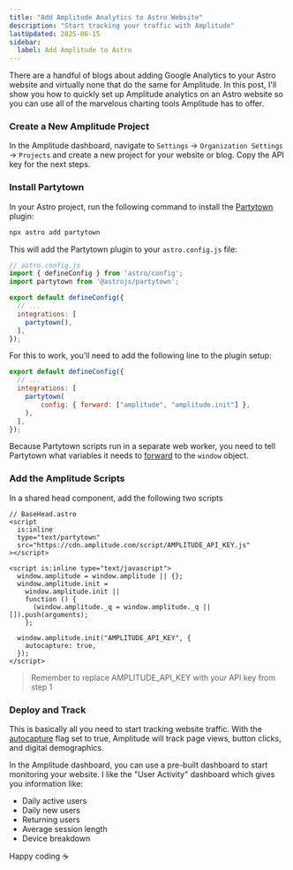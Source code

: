 ```yaml
---
title: "Add Amplitude Analytics to Astro Website"
description: "Start tracking your traffic with Amplitude"
lastUpdated: 2025-06-15
sidebar:
  label: Add Amplitude to Astro
---
```


There are a handful of blogs about adding Google Analytics to your Astro website and virtually none that do the same for Amplitude. In this post, I'll show you how to quickly set up Amplitude analytics on an Astro website so you can use all of the marvelous charting tools Amplitude has to offer.

### Create a New Amplitude Project

In the Amplitude dashboard, navigate to `Settings` -> `Organization Settings` -> `Projects` and create a new project for your website or blog. Copy the API key for the next steps.

### Install Partytown

In your Astro project, run the following command to install the [Partytown](https://docs.astro.build/en/guides/integrations-guide/partytown/) plugin:

```bash
npx astro add partytown
```

This will add the Partytown plugin to your `astro.config.js` file:

```js
// astro.config.js
import { defineConfig } from 'astro/config';
import partytown from '@astrojs/partytown';

export default defineConfig({
  // ...
  integrations: [
    partytown(),
  ],
});
```

For this to work, you'll need to add the following line to the plugin setup:

```js {5}
export default defineConfig({
  // ...
  integrations: [
    partytown(
        config: { forward: ["amplitude", "amplitude.init"] },
    ),
  ],
});
```

Because Partytown scripts run in a separate web worker, you need to tell Partytown what variables it needs to [forward](https://partytown.qwik.dev/forwarding-events/) to the `window` object.

### Add the Amplitude Scripts

In a shared head component, add the following two scripts

```tsx
// BaseHead.astro
<script
  is:inline
  type="text/partytown"
  src="https://cdn.amplitude.com/script/AMPLITUDE_API_KEY.js"
></script>

<script is:inline type="text/javascript">
  window.amplitude = window.amplitude || {};
  window.amplitude.init =
    window.amplitude.init ||
    function () {
      (window.amplitude._q = window.amplitude._q || []).push(arguments);
    };

  window.amplitude.init("AMPLITUDE_API_KEY", {
    autocapture: true,
  });
</script>
```

> Remember to replace AMPLITUDE_API_KEY with your API key from step 1

### Deploy and Track

This is basically all you need to start tracking website traffic. With the [autocapture](https://amplitude.com/docs/data/autocapture) flag set to true, Amplitude will track page views, button clicks, and digital demographics.

In the Amplitude dashboard, you can use a pre-built dashboard to start monitoring your website. I like the "User Activity" dashboard which gives you information like:

- Daily active users
- Daily new users
- Returning users
- Average session length
- Device breakdown

Happy coding ☕️


